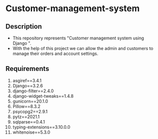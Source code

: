 # Customer-management-system

## Description
* This repository represents "Customer management system using Django ".
* With the help of this project we can allow the admin and customers to manage their orders and account settings.

## Requirements
1. asgiref==3.4.1
2. Django==3.2.6
3. django-filter==2.4.0
4. django-widget-tweaks==1.4.8
5. gunicorn==20.1.0
6. Pillow==8.3.2
7. psycopg2==2.9.1
8. pytz==2021.1
9. sqlparse==0.4.1
10. typing-extensions==3.10.0.0
11. whitenoise==5.3.0
